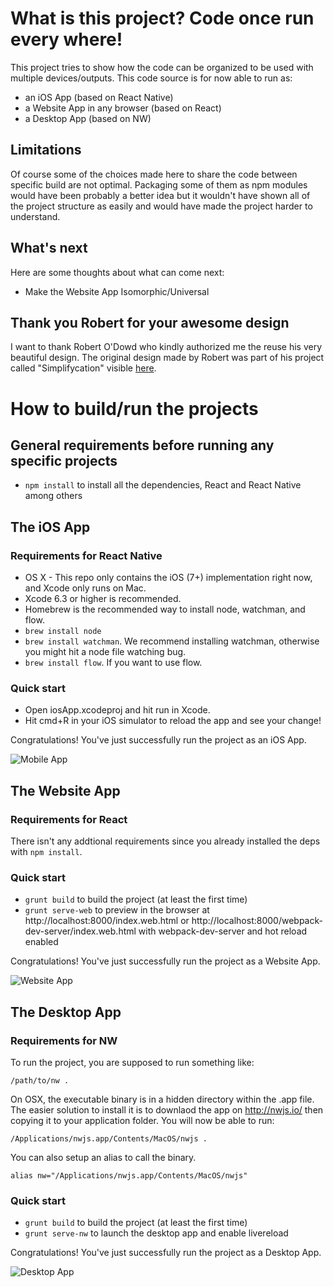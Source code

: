# What is this project? Code once run every where!

This project tries to show how the code can be organized to be used with multiple devices/outputs. This code source is for now able to run as:

- an iOS App (based on React Native)
- a Website App in any browser (based on React)
- a Desktop App (based on NW)

## Limitations

Of course some of the choices made here to share the code between specific build are not optimal. Packaging some of them as npm modules would have been probably a better idea but it wouldn't have shown all of the project structure as easily and would have made the project harder to understand.

## What's next

Here are some thoughts about what can come next:

- Make the Website App Isomorphic/Universal

## Thank you Robert for your awesome design

I want to thank Robert O'Dowd who kindly authorized me the reuse his very beautiful design. The original design made by Robert was part of his project called "Simplifycation" visible [here](https://dribbble.com/shots/1973851-Simplifycation).  

# How to build/run the projects

## General requirements before running any specific projects

- `npm install` to install all the dependencies, React and React Native among others

## The iOS App

### Requirements for React Native

- OS X - This repo only contains the iOS (7+) implementation right now, and Xcode only runs on Mac.
- Xcode 6.3 or higher is recommended.
- Homebrew is the recommended way to install node, watchman, and flow.
- `brew install node`
- `brew install watchman`. We recommend installing watchman, otherwise you might hit a node file watching bug.
- `brew install flow`. If you want to use flow.

### Quick start

- Open iosApp.xcodeproj and hit run in Xcode.
- Hit cmd+R in your iOS simulator to reload the app and see your change!

Congratulations! You've just successfully run the project as an iOS App.

![Mobile App](https://github.com/benoitvallon/calculator-app-react/blob/master/images/mobile-app.png "Mobile App")

## The Website App

### Requirements for React

There isn't any addtional requirements since you already installed the deps with `npm install`.

### Quick start

- `grunt build` to build the project (at least the first time)
- `grunt serve-web` to preview in the browser at http://localhost:8000/index.web.html or http://localhost:8000/webpack-dev-server/index.web.html with webpack-dev-server and hot reload enabled

Congratulations! You've just successfully run the project as a Website App.

![Website App](https://github.com/benoitvallon/calculator-app-react/blob/master/images/website-app.png "Website App")

## The Desktop App

### Requirements for NW

To run the project, you are supposed to run something like:

`/path/to/nw .`

On OSX, the executable binary is in a hidden directory within the .app file. The easier solution to install it is to downlaod the app on http://nwjs.io/ then copying it to your application folder. You will now be able to run:

`/Applications/nwjs.app/Contents/MacOS/nwjs .`

You can also setup an alias to call the binary.

`alias nw="/Applications/nwjs.app/Contents/MacOS/nwjs"`

### Quick start

- `grunt build` to build the project (at least the first time)
- `grunt serve-nw` to launch the desktop app and enable livereload

Congratulations! You've just successfully run the project as a Desktop App.

![Desktop App](https://github.com/benoitvallon/calculator-app-react/blob/master/images/desktop-app.png "Desktop App")

